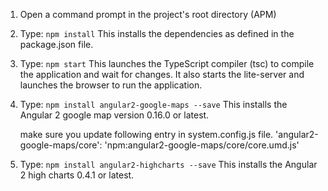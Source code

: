 1) Open a command prompt in the project's root directory (APM)

2) Type: `npm install`
    This installs the dependencies as defined in the package.json file.
    
3) Type: `npm start`
    This launches the TypeScript compiler (tsc) to compile the application and wait for changes. 
    It also starts the lite-server and launches the browser to run the application.

4) Type: `npm install angular2-google-maps --save`
    This installs the Angular 2 google map version 0.16.0 or latest.

    make sure you update following entry in system.config.js file.
    'angular2-google-maps/core': 'npm:angular2-google-maps/core/core.umd.js'

5) Type: `npm install angular2-highcharts --save`
    This installs the Angular 2 high charts 0.4.1 or latest.


